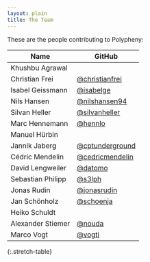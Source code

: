 ```yaml
---
layout: plain
title: The Team
---
```


These are the people contributing to Polypheny:

| Name                | GitHub                                               | 
|---------------------|------------------------------------------------------|
| Khushbu Agrawal     |                                                      |
| Christian Frei      | [@christianfrei](https://github.com/christianfrei)   |
| Isabel Geissmann    | [@isabelge](https://github.com/isabelge)             |
| Nils Hansen         | [@nilshansen94](https://github.com/nilshansen94)     |
| Silvan Heller       | [@silvanheller](https://github.com/silvanheller)     |
| Marc Hennemann      | [@hennlo](https://github.com/hennlo)                 |
| Manuel Hürbin       |                                                      |
| Jannik Jaberg       | [@cptunderground](https://github.com/cptunderground) |
| Cédric Mendelin     | [@cedricmendelin](https://github.com/cedricmendelin) |
| David Lengweiler    | [@datomo](https://github.com/datomo)                 |
| Sebastian Philipp   | [@s3lph](https://github.com/s3lph)                   |
| Jonas Rudin         | [@jonasrudin](https://github.com/jonasrudin)         |
| Jan Schönholz       | [@schoenja](https://github.com/schoenja)             |
| Heiko Schuldt       |                                                      |
| Alexander Stiemer   | [@nouda](https://github.com/nouda)                   |
| Marco Vogt          | [@vogti](https://github.com/vogti)                   |
{:.stretch-table}
